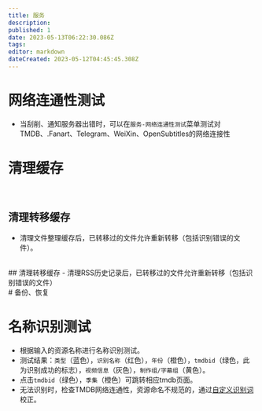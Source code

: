 ```yaml
---
title: 服务
description: 
published: 1
date: 2023-05-13T06:22:30.086Z
tags: 
editor: markdown
dateCreated: 2023-05-12T04:45:45.308Z
---
```


# 网络连通性测试
- 当刮削、通知服务器出错时，可以在`服务-网络连通性测试`菜单测试对TMDB、.Fanart、Telegram、WeiXin、OpenSubtitles的网络连接性
# 清理缓存
<br>

## 清理转移缓存
- 清理文件整理缓存后，已转移过的文件允许重新转移（包括识别错误的文件）。
<br>
## 清理转移缓存
- 清理RSS历史记录后，已转移过的文件允许重新转移（包括识别错误的文件）
<br>
# 备份、恢复

# 名称识别测试

- 根据输入的资源名称进行名称识别测试。
- 测试结果：`类型`（蓝色），`识别名称`（红色），`年份`（橙色），`tmdbid`（绿色，此为识别成功的标志），`视频信息`（灰色），`制作组/字幕组`（黄色）。
- 点击`tmdbid`（绿色），`季集`（橙色）可跳转相应tmdb页面。
- 无法识别时，检查TMDB网络连通性，资源命名不规范的，通过[自定义识别词](/自定义识别词)校正。